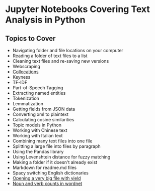 # Jupyter Notebooks Covering Text Analysis in Python

## Topics to Cover

- Navigating folder and file locations on your computer
- Reading a folder of text files to a list
- Cleaning text files and re-saving new versions
- Webscraping
- [Collocations](https://github.com/dh-fall-2018/jupyter-notebooks-text-analysis/blob/master/Collocations-with-spacy-processing.ipynb)
- Keyness
- TF-IDF
- Part-of-Speech Tagging
- Extracting named entities
- Tokenization
- Lemmatization
- Getting fields from JSON data
- Converting xml to plaintext
- Calculating cosine similarities
- Topic models in Python
- Working with Chinese text 
- Working with Italian text
- Combining many text files into one file
- Splitting a large file into files by paragraph
- Using the Pandas library
- Using Levenshtein distance for fuzzy matching
- Making a folder if it doesn't already exist
- Markdown for readme.md files
- Spacy switching English dictionaries
- [Opening a very big file with yield](https://github.com/dh-fall-2018/jupyter-notebooks-text-analysis/blob/master/Load-big.ipynb)
- [Noun and verb counts in wordnet](https://github.com/dh-fall-2018/jupyter-notebooks-text-analysis/blob/master/Wordnet-synset-counts.ipynb)
